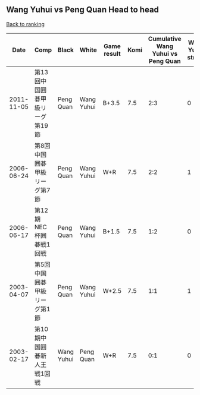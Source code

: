 ## Wang Yuhui vs Peng Quan Head to head

[Back to ranking](../../index.md)




| **Date** | **Comp** | **Black** | **White** | **Game result** | **Komi** | **Cumulative Wang Yuhui vs Peng Quan** | **Wang Yuhui streak** | **Peng Quan streak** | 
| --- | --- | --- | --- | --- | --- | --- | --- | --- |
| 2011-11-05 | 第13回中国囲碁甲級リーグ第19節 | Peng Quan | Wang Yuhui | B+3.5 | 7.5 | 2:3 | 0 | 1 | 
| 2006-06-24 | 第8回中国囲碁甲級リーグ第7節 | Peng Quan | Wang Yuhui | W+R | 7.5 | 2:2 | 1 | 0 | 
| 2006-06-17 | 第12期NEC杯囲碁戦1回戦 | Peng Quan | Wang Yuhui | B+1.5 | 7.5 | 1:2 | 0 | 1 | 
| 2003-04-07 | 第5回中国囲碁甲級リーグ第1節 | Peng Quan | Wang Yuhui | W+2.5 | 7.5 | 1:1 | 1 | 0 | 
| 2003-02-17 | 第10期中国囲碁新人王戦1回戦 | Wang Yuhui | Peng Quan | W+R | 7.5 | 0:1 | 0 | 1 |




